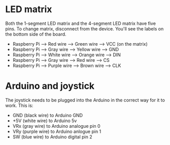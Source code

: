 # LED matrix

Both the 1-segment LED matrix and the 4-segment LED matrix have five pins. To change matrix, disconnect from the device. You'll see the labels on the bottom side of the board.

 * Raspberry Pi —> Red wire —> Green wire —> VCC (on the matrix)
 * Raspberry Pi —> Gray wire —> Yellow wire —> GND
 * Raspberry Pi —> White wire —> Orange wire —> DIN
 * Raspberry Pi —> Gray wire —> Red wire —> CS
 * Raspberry Pi —> Purple wire —> Brown wire —> CLK

# Arduino and joystick

The joystick needs to be plugged into the Arduino in the correct way for it to work. This is:

 * GND (black wire) to Arduino GND
 * +5V (white wire) to Arduino 5v
 * VRx (gray wire) to Arduino analogue pin 0
 * VRy (purple wire) to Arduino anlogue pin 1
 * SW (blue wire) to Arduino digital pin 2
